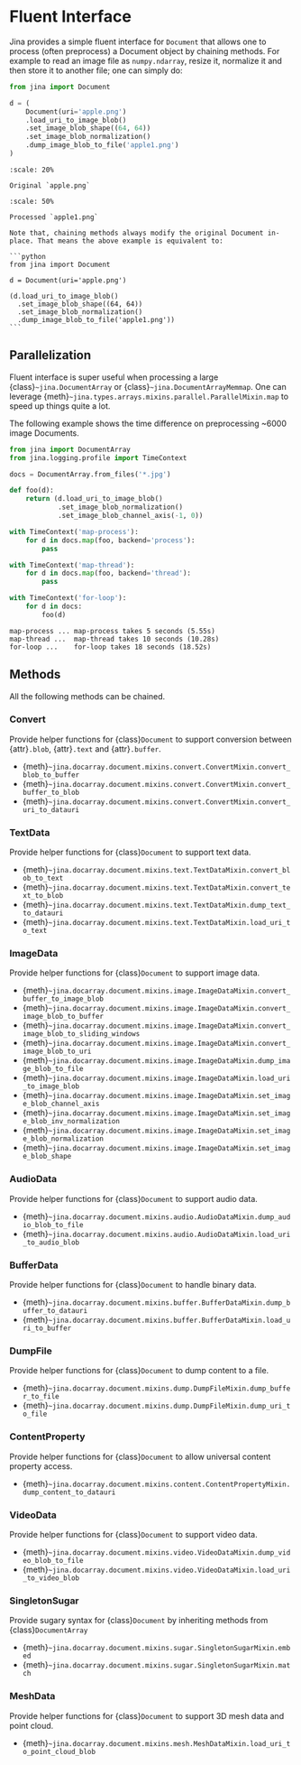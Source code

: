 # Fluent Interface

Jina provides a simple fluent interface for `Document` that allows one to process (often preprocess) a Document object by chaining methods. For example to read an image file as `numpy.ndarray`, resize it, normalize it and then store it to another file; one can simply do:

```python
from jina import Document

d = (
    Document(uri='apple.png')
    .load_uri_to_image_blob()
    .set_image_blob_shape((64, 64))
    .set_image_blob_normalization()
    .dump_image_blob_to_file('apple1.png')
)
```

```{figure} apple.png
:scale: 20%

Original `apple.png`
```

```{figure} apple1.png
:scale: 50%

Processed `apple1.png`
```

````{important}
Note that, chaining methods always modify the original Document in-place. That means the above example is equivalent to:

```python
from jina import Document

d = Document(uri='apple.png')

(d.load_uri_to_image_blob()
  .set_image_blob_shape((64, 64))
  .set_image_blob_normalization()
  .dump_image_blob_to_file('apple1.png'))
```
````

## Parallelization

Fluent interface is super useful when processing a large {class}`~jina.DocumentArray` or {class}`~jina.DocumentArrayMemmap`. One can leverage {meth}`~jina.types.arrays.mixins.parallel.ParallelMixin.map` to speed up things quite a lot. 

The following example shows the time difference on preprocessing ~6000 image Documents.

```python
from jina import DocumentArray
from jina.logging.profile import TimeContext

docs = DocumentArray.from_files('*.jpg')

def foo(d):
    return (d.load_uri_to_image_blob()
            .set_image_blob_normalization()
            .set_image_blob_channel_axis(-1, 0))

with TimeContext('map-process'):
    for d in docs.map(foo, backend='process'):
        pass

with TimeContext('map-thread'):
    for d in docs.map(foo, backend='thread'):
        pass

with TimeContext('for-loop'):
    for d in docs:
        foo(d)
```

```text
map-process ...	map-process takes 5 seconds (5.55s)
map-thread ...	map-thread takes 10 seconds (10.28s)
for-loop ...	for-loop takes 18 seconds (18.52s)
```

## Methods

All the following methods can be chained.


<!-- fluent-interface-start -->
### Convert
Provide helper functions for {class}`Document` to support conversion between {attr}`.blob`, {attr}`.text`
and {attr}`.buffer`.
- {meth}`~jina.docarray.document.mixins.convert.ConvertMixin.convert_blob_to_buffer`
- {meth}`~jina.docarray.document.mixins.convert.ConvertMixin.convert_buffer_to_blob`
- {meth}`~jina.docarray.document.mixins.convert.ConvertMixin.convert_uri_to_datauri`


### TextData
Provide helper functions for {class}`Document` to support text data.
- {meth}`~jina.docarray.document.mixins.text.TextDataMixin.convert_blob_to_text`
- {meth}`~jina.docarray.document.mixins.text.TextDataMixin.convert_text_to_blob`
- {meth}`~jina.docarray.document.mixins.text.TextDataMixin.dump_text_to_datauri`
- {meth}`~jina.docarray.document.mixins.text.TextDataMixin.load_uri_to_text`


### ImageData
Provide helper functions for {class}`Document` to support image data.
- {meth}`~jina.docarray.document.mixins.image.ImageDataMixin.convert_buffer_to_image_blob`
- {meth}`~jina.docarray.document.mixins.image.ImageDataMixin.convert_image_blob_to_buffer`
- {meth}`~jina.docarray.document.mixins.image.ImageDataMixin.convert_image_blob_to_sliding_windows`
- {meth}`~jina.docarray.document.mixins.image.ImageDataMixin.convert_image_blob_to_uri`
- {meth}`~jina.docarray.document.mixins.image.ImageDataMixin.dump_image_blob_to_file`
- {meth}`~jina.docarray.document.mixins.image.ImageDataMixin.load_uri_to_image_blob`
- {meth}`~jina.docarray.document.mixins.image.ImageDataMixin.set_image_blob_channel_axis`
- {meth}`~jina.docarray.document.mixins.image.ImageDataMixin.set_image_blob_inv_normalization`
- {meth}`~jina.docarray.document.mixins.image.ImageDataMixin.set_image_blob_normalization`
- {meth}`~jina.docarray.document.mixins.image.ImageDataMixin.set_image_blob_shape`


### AudioData
Provide helper functions for {class}`Document` to support audio data.
- {meth}`~jina.docarray.document.mixins.audio.AudioDataMixin.dump_audio_blob_to_file`
- {meth}`~jina.docarray.document.mixins.audio.AudioDataMixin.load_uri_to_audio_blob`


### BufferData
Provide helper functions for {class}`Document` to handle binary data.
- {meth}`~jina.docarray.document.mixins.buffer.BufferDataMixin.dump_buffer_to_datauri`
- {meth}`~jina.docarray.document.mixins.buffer.BufferDataMixin.load_uri_to_buffer`


### DumpFile
Provide helper functions for {class}`Document` to dump content to a file.
- {meth}`~jina.docarray.document.mixins.dump.DumpFileMixin.dump_buffer_to_file`
- {meth}`~jina.docarray.document.mixins.dump.DumpFileMixin.dump_uri_to_file`


### ContentProperty
Provide helper functions for {class}`Document` to allow universal content property access.
- {meth}`~jina.docarray.document.mixins.content.ContentPropertyMixin.dump_content_to_datauri`


### VideoData
Provide helper functions for {class}`Document` to support video data.
- {meth}`~jina.docarray.document.mixins.video.VideoDataMixin.dump_video_blob_to_file`
- {meth}`~jina.docarray.document.mixins.video.VideoDataMixin.load_uri_to_video_blob`


### SingletonSugar
Provide sugary syntax for {class}`Document` by inheriting methods from {class}`DocumentArray`
- {meth}`~jina.docarray.document.mixins.sugar.SingletonSugarMixin.embed`
- {meth}`~jina.docarray.document.mixins.sugar.SingletonSugarMixin.match`


### MeshData
Provide helper functions for {class}`Document` to support 3D mesh data and point cloud.
- {meth}`~jina.docarray.document.mixins.mesh.MeshDataMixin.load_uri_to_point_cloud_blob`


<!-- fluent-interface-end -->
